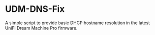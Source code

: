 # UDM-DNS-Fix
A simple script to provide basic DHCP hostname resolution in the latest UniFi Dream Machine Pro firmware.
